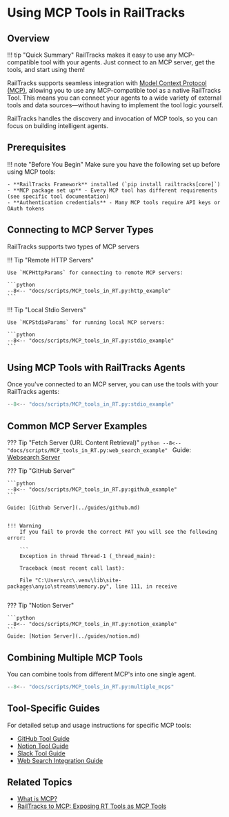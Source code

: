 # Using MCP Tools in RailTracks

## Overview

!!! tip "Quick Summary"
    RailTracks makes it easy to use any MCP-compatible tool with your agents. Just connect to an MCP server, get the tools, and start using them!

RailTracks supports seamless integration with [Model Context Protocol (MCP)](mcp.md), allowing you to use any MCP-compatible tool as a native RailTracks Tool. This means you can connect your agents to a wide variety of external tools and data sources—without having to implement the tool logic yourself. 

RailTracks handles the discovery and invocation of MCP tools, so you can focus on building intelligent agents.

## Prerequisites

!!! note "Before You Begin"
    Make sure you have the following set up before using MCP tools:

    - **RailTracks Framework** installed (`pip install railtracks[core]`)
    - **MCP package set up** - Every MCP tool has different requirements (see specific tool documentation)
    - **Authentication credentials** - Many MCP tools require API keys or OAuth tokens

## Connecting to MCP Server Types

RailTracks supports two types of MCP servers

!!! Tip "Remote HTTP Servers"

    Use `MCPHttpParams` for connecting to remote MCP servers:

    ```python
    --8<-- "docs/scripts/MCP_tools_in_RT.py:http_example"
    ```

!!! Tip "Local Stdio Servers"

    Use `MCPStdioParams` for running local MCP servers:

    ```python
    --8<-- "docs/scripts/MCP_tools_in_RT.py:stdio_example"
    ```

## Using MCP Tools with RailTracks Agents

Once you've connected to an MCP server, you can use the tools with your RailTracks agents:

```python
--8<-- "docs/scripts/MCP_tools_in_RT.py:stdio_example"
```

## Common MCP Server Examples

??? Tip "Fetch Server (URL Content Retrieval)"
    ```python
    --8<-- "docs/scripts/MCP_tools_in_RT.py:web_search_example"
    ```
    Guide: [Websearch Server](../guides/websearch_integration.md)

??? Tip "GitHub Server"
    

    ```python
    --8<-- "docs/scripts/MCP_tools_in_RT.py:github_example"
    ```

    Guide: [Github Server](../guides/github.md)


    !!! Warning
        If you fail to provde the correct PAT you will see the following error:
        
        ```
        Exception in thread Thread-1 (_thread_main):

        Traceback (most recent call last):
        
        File "C:\Users\rc\.venv\lib\site-packages\anyio\streams\memory.py", line 111, in receive
        ```

??? Tip "Notion Server"
    
    ```python
    --8<-- "docs/scripts/MCP_tools_in_RT.py:notion_example"
    ```
    Guide: [Notion Server](../guides/notion.md)
    

## Combining Multiple MCP Tools

You can combine tools from different MCP's into one single agent. 

```python
--8<-- "docs/scripts/MCP_tools_in_RT.py:multiple_mcps"
```

## Tool-Specific Guides

For detailed setup and usage instructions for specific MCP tools:

- [GitHub Tool Guide](../guides/github.md)
- [Notion Tool Guide](../guides/notion.md)
- [Slack Tool Guide](../guides/slack.md)
- [Web Search Integration Guide](../guides/websearch_integration.md)

## Related Topics

- [What is MCP?](mcp.md)
- [RailTracks to MCP: Exposing RT Tools as MCP Tools](RTtoMCP.md)